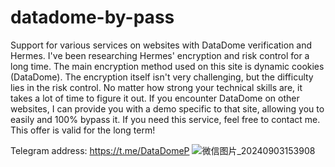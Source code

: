 # datadome-by-pass
Support for various services on websites with DataDome verification and Hermes.
I've been researching Hermes' encryption and risk control for a long time. The main encryption method used on this site is dynamic cookies (DataDome). The encryption itself isn't very challenging, but the difficulty lies in the risk control. No matter how strong your technical skills are, it takes a lot of time to figure it out. If you encounter DataDome on other websites, I can provide you with a demo specific to that site, allowing you to easily and 100% bypass it. If you need this service, feel free to contact me. This offer is valid for the long term!

Telegram address: https://t.me/DataDomeP
​​![微信图片_20240903153908](https://github.com/user-attachments/assets/2c55d5e7-6219-46d3-b4d9-5a78de76632d)
